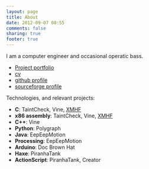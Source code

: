 ```yaml
---
layout: page
title: About
date: 2012-09-07 08:55
comments: false
sharing: true
footer: true
---
```


I am a computer engineer and occasional operatic bass.

 * [Project portfolio](projects)
 * [cv](/static/jnewsome-cv.pdf)
 * [github profile](http://github.com/sporksmith)
 * [sourceforge profile](http://sourceforge.net/users/jnewsome)
 
Technologies, and relevant projects:

 * **C**: TaintCheck, Vine, [XMHF](http://www.xmhf.org)
 * **x86 assembly**: TaintCheck, Vine, [XMHF](http://www.xmhf.org)
 * **C++**: Vine
 * **Python**: Polygraph
 * **Java**: EepEepMotion
 * **Processing**: EepEepMotion
 * **Arduino**: Doc Brown Hat
 * **Haxe**: PiranhaTank
 * **ActionScript**: PiranhaTank, Creator

